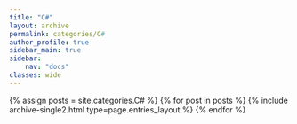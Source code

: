 ```yaml
---
title: "C#"
layout: archive
permalink: categories/C#
author_profile: true
sidebar_main: true
sidebar:
    nav: "docs"
classes: wide
---
```


{% assign posts = site.categories.C# %}
{% for post in posts %} {% include archive-single2.html type=page.entries_layout %} {% endfor %}